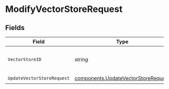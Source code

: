 # ModifyVectorStoreRequest


## Fields

| Field                                                                                      | Type                                                                                       | Required                                                                                   | Description                                                                                |
| ------------------------------------------------------------------------------------------ | ------------------------------------------------------------------------------------------ | ------------------------------------------------------------------------------------------ | ------------------------------------------------------------------------------------------ |
| `VectorStoreID`                                                                            | *string*                                                                                   | :heavy_check_mark:                                                                         | The ID of the vector store to modify.                                                      |
| `UpdateVectorStoreRequest`                                                                 | [components.UpdateVectorStoreRequest](../../models/components/updatevectorstorerequest.md) | :heavy_check_mark:                                                                         | N/A                                                                                        |